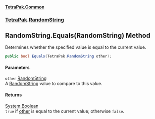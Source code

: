 #### [TetraPak.Common](index.md 'index')
### [TetraPak](TetraPak.md 'TetraPak').[RandomString](TetraPak_RandomString.md 'TetraPak.RandomString')
## RandomString.Equals(RandomString) Method
Determines whether the specified value is equal to the current value.  
```csharp
public bool Equals(TetraPak.RandomString other);
```
#### Parameters
<a name='TetraPak_RandomString_Equals(TetraPak_RandomString)_other'></a>
`other` [RandomString](TetraPak_RandomString.md 'TetraPak.RandomString')  
A [RandomString](TetraPak_RandomString.md 'TetraPak.RandomString') value to compare to this value.  
  
#### Returns
[System.Boolean](https://docs.microsoft.com/en-us/dotnet/api/System.Boolean 'System.Boolean')  
`true` if [other](TetraPak_RandomString_Equals(TetraPak_RandomString).md#TetraPak_RandomString_Equals(TetraPak_RandomString)_other 'TetraPak.RandomString.Equals(TetraPak.RandomString).other') is equal to the current value; otherwise `false`.  
            
